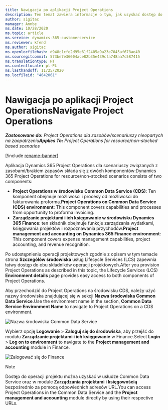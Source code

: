 ```yaml
---
title: Nawigacja po aplikacji Project Operations
description: Ten temat zawiera informacje o tym, jak uzyskać dostęp do Project Operations z Lifecycle Services.
author: sigitac
manager: Annbe
ms.date: 10/28/2020
ms.topic: article
ms.service: dynamics-365-customerservice
ms.reviewer: kfend
ms.author: sigitac
ms.openlocfilehash: d948c1cfe2d95e61f2405a9a23e7045af678ae40
ms.sourcegitcommit: 573be7e36604ace82b35e439cfa748aa7c587415
ms.translationtype: HT
ms.contentlocale: pl-PL
ms.lasthandoff: 11/25/2020
ms.locfileid: "4642061"
---
```

# <a name="navigate-project-operations"></a><span data-ttu-id="cdb47-103">Nawigacja po aplikacji Project Operations</span><span class="sxs-lookup"><span data-stu-id="cdb47-103">Navigate Project Operations</span></span>

<span data-ttu-id="cdb47-104">_**Zastosowane do:** Project Operations dla zasobów/scenariuszy nieopartych na zaopatrzeniu_</span><span class="sxs-lookup"><span data-stu-id="cdb47-104">_**Applies To:** Project Operations for resource/non-stocked based scenarios_</span></span>

[!include [rename-banner](~/includes/cc-data-platform-banner.md)]

<span data-ttu-id="cdb47-105">Aplikacja Dynamics 365 Project Operations dla scenariuszy związanych z zasobami/brakiem zapasów składa się z dwóch komponentów:</span><span class="sxs-lookup"><span data-stu-id="cdb47-105">Dynamics 365 Project Operations for resource/non-stocked scenarios consists of two components:</span></span> 

 - <span data-ttu-id="cdb47-106">**Project Operations w środowisku Common Data Service (CDS)**: Ten komponent obejmuje możliwości i procesy od możliwości do fakturowania proforma.</span><span class="sxs-lookup"><span data-stu-id="cdb47-106">**Project Operations on Common Data Service (CDS) environment**: This component covers capabilities and processes from opportunity to proforma invoicing.</span></span> 
 - <span data-ttu-id="cdb47-107">**Zarządzanie projektami i ich księgowanie w środowisku Dynamics 365 Finance**: ten składnik obejmuje funkcje zarządzania wydatkami, księgowania projektów i rozpoznawania przychodów.</span><span class="sxs-lookup"><span data-stu-id="cdb47-107">**Project management and accounting on Dynamics 365 Finance environment**: This component covers expense management capabilities, project accounting, and revenue recognition.</span></span> 

<span data-ttu-id="cdb47-108">Po udostępnieniu operacji projektowych zgodnie z opisem w tym temacie strona **Szczegółów środowiska** usług Lifecycle Services (LCS) zapewnia łatwy dostęp do obu składników operacji projektowych.</span><span class="sxs-lookup"><span data-stu-id="cdb47-108">After you provision Project Operations as described in this topic, the Lifecycle Services (LCS) **Environment details** page provides easy access to both components of Project Operations.</span></span>  

<span data-ttu-id="cdb47-109">Aby przechodzić do Project Operations na środowisku CDS, należy użyć nazwy środowiska znajdującej się w sekcji **Nazwa środowiska Common Data Service**.</span><span class="sxs-lookup"><span data-stu-id="cdb47-109">Use the environment name in the section, **Common Data Service Environment Name** to navigate to Project Operations on a CDS environment.</span></span> 

  ![Nazwa środowiska Common Data Service](./media/environment-name.PNG)

<span data-ttu-id="cdb47-111">Wybierz opcję **Logowanie** > **Zaloguj się do środowiska**, aby przejść do modułu **Zarządzanie projektami i ich księgowanie** w Finance.</span><span class="sxs-lookup"><span data-stu-id="cdb47-111">Select **Login** > **Log on to environment** to navigate to the **Project management and accounting** module in Finance.</span></span>  

   ![Zalogować się do Finance](./media/environment-login.PNG)

> [!NOTE]
> <span data-ttu-id="cdb47-113">Dostęp do operacji projektu można uzyskać w usłudze Common Data Service oraz w module **Zarządzania projektami i księgowością** bezpośrednio za pomocą odpowiednich adresów URL.</span><span class="sxs-lookup"><span data-stu-id="cdb47-113">You can access Project Operations in the Common Data Service and the **Project management and accounting** module directly by using their respective URLs.</span></span> 
